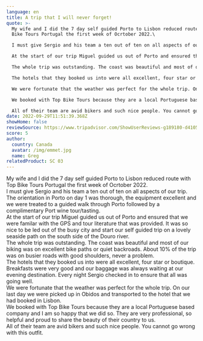 ```yaml
---
language: en
title: A trip that I will never forget!
quote: >-
  My wife and I did the 7 day self guided Porto to Lisbon reduced route with Top
  Bike Tours Portugal the first week of Ocrtober 2022.\

  I must give Sergio and his team a ten out of ten on all aspects of our trip. The orientation in Porto on day 1 was thorough, the equipment excellent and we were treated to a guided walk through Porto followed by a complimentary Port wine tour/tasting.\

  At the start of our trip Miguel guided us out of Porto and ensured that we were familar with the GPS and tour literature that was provided. It was so nice to be led out of the busy city and start our self guided trip on a lovely seaside path on the south side of the Douro river.\

  The whole trip was outstanding. The coast was beautiful and most of our biking was on excellent bike paths or quiet backroads. About 10% of the trip was on busier roads with good shoulders, never a problem.\

  The hotels that they booked us into were all excellent, four star or boutique. Breakfasts were very good and our baggage was always waiting at our evening destination. Every night Sergio checked in to ensure that all was going well.\

  We were fortunate that the weather was perfect for the whole trip. On our last day we were picked up in Obidos and transported to the hotel that we had booked in Lisbon.\

  We booked with Top Bike Tours because they are a local Portuguese based company and I am so happy that we did so. They are very professional, so helpful and proud to share the beauty of their country to us.\

  All of their team are avid bikers and such nice people. You cannot go wrong with this outfit.
date: 2022-09-29T11:51:39.368Z
showHome: false
reviewSource: https://www.tripadvisor.com/ShowUserReviews-g189180-d4105907-r868571277-Top_Bike_Tours_Portugal-Porto_Porto_District_Northern_Portugal.html
score: 5
author:
  country: Canada
  avatar: /img/emmet.jpg
  name: Greg
relatedProduct: SC 03
---
```

My wife and I did the 7 day self guided Porto to Lisbon reduced route with Top Bike Tours Portugal the first week of Ocrtober 2022.\
I must give Sergio and his team a ten out of ten on all aspects of our trip. The orientation in Porto on day 1 was thorough, the equipment excellent and we were treated to a guided walk through Porto followed by a complimentary Port wine tour/tasting.\
At the start of our trip Miguel guided us out of Porto and ensured that we were familar with the GPS and tour literature that was provided. It was so nice to be led out of the busy city and start our self guided trip on a lovely seaside path on the south side of the Douro river.\
The whole trip was outstanding. The coast was beautiful and most of our biking was on excellent bike paths or quiet backroads. About 10% of the trip was on busier roads with good shoulders, never a problem.\
The hotels that they booked us into were all excellent, four star or boutique. Breakfasts were very good and our baggage was always waiting at our evening destination. Every night Sergio checked in to ensure that all was going well.\
We were fortunate that the weather was perfect for the whole trip. On our last day we were picked up in Obidos and transported to the hotel that we had booked in Lisbon.\
We booked with Top Bike Tours because they are a local Portuguese based company and I am so happy that we did so. They are very professional, so helpful and proud to share the beauty of their country to us.\
All of their team are avid bikers and such nice people. You cannot go wrong with this outfit.